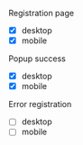 Registration page
- [x] desktop
- [x] mobile

Popup success
- [x] desktop
- [x] mobile

Error registration
- [ ] desktop
- [ ] mobile